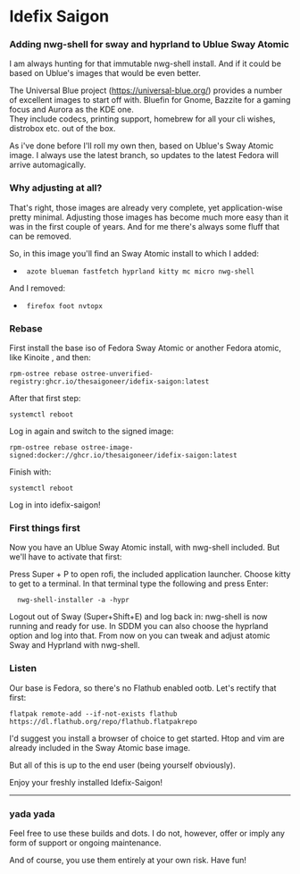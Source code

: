 # Idefix Saigon

### Adding nwg-shell for sway and hyprland to Ublue Sway Atomic

I am always hunting for that immutable nwg-shell install. And if it could be based on Ublue's images that would be even better.

The Universal Blue project (https://universal-blue.org/) provides a number of excellent images to start off with. Bluefin for Gnome, Bazzite for a gaming focus and Aurora as the KDE one.  
They include codecs, printing support, homebrew for all your cli wishes, distrobox etc. out of the box. 

As i've done before I'll roll my own then, based on Ublue's Sway Atomic image. I always use the latest branch, so updates to the latest Fedora will arrive automagically.

### Why adjusting at all?

That's right, those images are already very complete, yet application-wise pretty minimal. Adjusting those images has become much more easy than it was in the first couple of years. And for me there's always some fluff that can be removed.

So, in this image you'll find an Sway Atomic install to which I added:

  -      azote blueman fastfetch hyprland kitty mc micro nwg-shell

And I removed:

  -      firefox foot nvtopx
### Rebase

First install the base iso of Fedora Sway Atomic or another Fedora atomic, like Kinoite , and then:

    rpm-ostree rebase ostree-unverified-registry:ghcr.io/thesaigoneer/idefix-saigon:latest

After that first step:

    systemctl reboot

Log in again and switch to the signed image:

    rpm-ostree rebase ostree-image-signed:docker://ghcr.io/thesaigoneer/idefix-saigon:latest

Finish with:

    systemctl reboot
    
Log in into idefix-saigon!

### First things first

Now you have an Ublue Sway Atomic install, with nwg-shell included. But we'll have to activate that first:

Press Super + P to open rofi, the included application launcher. Choose kitty to get to a terminal. In that terminal type the following and press Enter:

      nwg-shell-installer -a -hypr

Logout out of Sway (Super+Shift+E) and log back in: nwg-shell is now running and ready for use. In SDDM you can also choose the hyprland option and log into that. From now on you can tweak and adjust atomic Sway and Hyprland with nwg-shell. 

### Listen 

Our base is Fedora, so there's no Flathub enabled ootb. Let's rectify that first:

    flatpak remote-add --if-not-exists flathub https://dl.flathub.org/repo/flathub.flatpakrepo 
    
I'd suggest you install a browser of choice to get started. Htop and vim are already included in the Sway Atomic base image.

But all of this is up to the end user (being yourself obviously).

Enjoy your freshly installed Idefix-Saigon!

--------------
### yada yada

Feel free to use these builds and dots. I do not, however, offer or imply any form of support or ongoing maintenance. 

And of course, you use them entirely at your own risk. Have fun!




